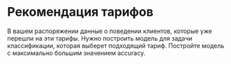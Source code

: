 # Рекомендация тарифов

В вашем распоряжении данные о поведении клиентов, которые уже перешли на эти тарифы. Нужно построить модель для задачи классификации, которая выберет подходящий тариф.
Постройте модель с максимально большим значением accuracy.
